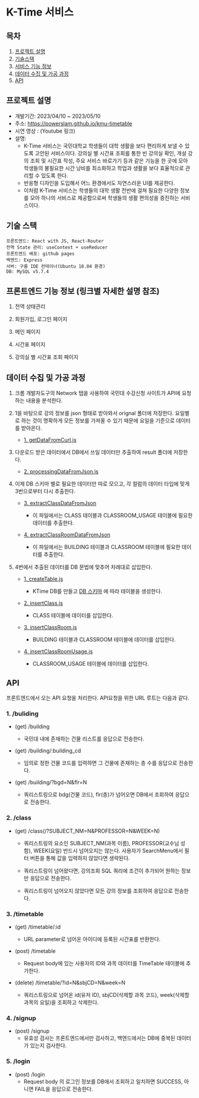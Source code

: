 # K-Time 서비스


## 목차
1. [프로젝트 설명](##프로젝트-설명)
2. [기술스택](##기술스택)
3. [서비스 기능 정보](##서비스-기능-정보)
4. [데이터 수집 및 가공 과정](##데이터-수집-및-가공-과정)
5. [API](##API)


## 프로젝트 설명
- 개발기간: 2023/04/10 ~ 2023/05/10
- 주소: https://powerslam.github.io/kmu-timetable
- 시연 영상 : (Youtube 링크)
- 설명: 
    - K-Time 서비스는 국민대학교 학생들이 대학 생활을 보다 편리하게 보낼 수 있도록 고안된 서비스이다. 강의실 별 시간표 조회를 통한 빈 강의실 확인,  개설 강의 조회 및 시간표 작성, 주요 서비스 바로가기 등과 같은 기능을 한 곳에 모아 학생들의 불필요한 시간 낭비를 최소화하고 학업과 생활을 보다 효율적으로 관리할 수 있도록 한다.
    - 반응형 디자인을 도입해서 어느 환경에서도 자연스러운 UI를 제공한다.
    - 이처럼 K-Time 서비스는 학생들의 대학 생활 전반에 걸쳐 필요한 다양한 정보를 모아 하나의 서비스로 제공함으로써 학생들의 생활 편의성을 증진하는 서비스이다.

## 기술 스택
```
프론트엔드: React with JS, React-Router
전역 State 관리: useContext + useReducer
프론트엔드 배포: github pages
백엔드: Express
서버: 구름 IDE 컨테이너(Ubuntu 18.04 환경)
DB: MySQL v5.7.4
```


## 프론트엔드 기능 정보 (링크별 자세한 설명 참조)
1. 전역 상태관리

2. 회원가입, 로그인 페이지

3. 메인 페이지

4. 시간표 페이지

5. 강의실 별 시간표 조회 페이지


## 데이터 수집 및 가공 과정
1. 크롬 개발자도구의 Network 탭을 사용하여 국민대 수강신청 사이트가 API에 요청하는 내용을 분석한다.

2. 1을 바탕으로 강의 정보를 json 형태로 받아와서 orignal 폴더에 저장한다. 요일별로 하는 것이 명확하게 모든 정보를 가져올 수 있기 때문에 요일을 기준으로 데이터를 받아온다.
    - [1. getDataFromCurl.js](https://github.com/powerslam/kmu-timetable/blob/master/back/ProcessData/1.%20getDataFromCurl.js)

3. 다운로드 받은 데이터에서 DB에서 쓰일 데이터만 추출하여 result 폴더에 저장한다.
    - [2. processingDataFromJson.js](https://github.com/powerslam/kmu-timetable/blob/master/back/ProcessData/2.%20processingDataFromJson.js)

4. 이제 DB 스키마 별로 필요한 데이터만 따로 모으고, 각 컬럼의 데이터 타입에 맞게 3번으로부터 다시 추출한다.
    - [3. extractClassDataFromJson](https://github.com/powerslam/kmu-timetable/blob/master/back/ProcessData/2.%20processingDataFromJson.js)
      - 이 파일에서는 CLASS 테이블과 CLASSROOM_USAGE 테이블에 필요한 데이터를 추출한다.

    - [4. extractClassRoomDataFromJson](https://github.com/powerslam/kmu-timetable/blob/master/back/ProcessData/4.%20extractClassRoomDataFromJson.js)
      - 이 파일에서는 BUILDING 테이블과 CLASSROOM 테이블에 필요한 데이터를 추출한다.

5. 4번에서 추출된 데이터를 DB 문법에 맞추어 차례대로 삽입한다.
    - [1. createTable.js](https://github.com/powerslam/kmu-timetable/blob/master/back/DB/1.%20createTable.js)
      - KTime DB를 만들고 [DB 스키마](https://github.com/powerslam/kmu-timetable/blob/master/back/DB/kmu-timtable.sql) 에 따라 테이블을 생성한다.
    
    - [2. insertClass.js](https://github.com/powerslam/kmu-timetable/blob/master/back/DB/1.%20createTable.js)
      - CLASS 테이블에 데이터를 삽입한다.
    
    - [3. insertClassRoom.js](https://github.com/powerslam/kmu-timetable/blob/master/back/DB/3.%20insertClassRoom.js)
      - BUILDING 테이블과 CLASSROOM 테이블에 데이터를 삽입한다.
    
    - [4. insertClassRoomUsage.js](https://github.com/powerslam/kmu-timetable/blob/master/back/DB/3.%20insertClassRoom.js)
      - CLASSROOM_USAGE 테이블에 데이터를 삽입한다.

## API
프론트엔드에서 오는 API 요청을 처리한다. API요청을 위한 URL 루트는 다음과 같다.

### 1. /buliding
- (get) /building
  - 국민대 내에 존재하는 건물 리스트를 응답으로 전송한다.

- (get) /building/:building_cd
  - 임의로 정한 건물 코드를 입력하면 그 건물에 존재하는 층 수를 응답으로 전송한다.

- (get) /building/?bgd=N&flr=N
  - 쿼리스트링으로 bdg(건물 코드), flr(층)가 넘어오면 DB에서 조회하여 응답으로 전송한다.

### 2. /class
- (get) /class(/?SUBJECT_NM=N&PROFESSOR=N&WEEK=N)
  - 쿼리스트링의 요소인 SUBJECT_NM(과목 이름), PROFESSOR(교수님 성함), WEEK(요일) 반드시 넘어오지는 않는다. 사용자가 SearchMenu에서 필터 버튼을 통해 값을 입력하지 않았다면 생략된다. 
  
  - 쿼리스트링이 넘어왔다면, 강의조회 SQL 쿼리에 조건이 추가되어 원하는 정보만 응답으로 전송한다. 
  
  - 쿼리스트링이 넘어오지 않았다면 모든 강의 정보를 조회하여 응답으로 전송한다.

### 3. /timetable
- (get) /timetable/:id
  - URL parameter로 넘어온 아이디에 등록된 시간표를 반환한다.
 
- (post) /timetable
  - Request body에 있는 사용자의 ID와 과목 데이터를 TimeTable 테이블에 추가한다.
   
- (delete) /timetable/?id=N&sbjCD=N&week=N
  - 쿼리스트링으로 넘어온 id(유저 ID), sbjCD(삭제할 과목 코드), week(삭제할 과목의 요일)을 조회하고 삭제한다.

### 4. /signup
- (post) /signup
  - 유효성 검사는 프론트엔드에서만 검사하고, 백엔드에서는 DB에 중복된 데이터가 있는지 검사한다.

### 5. /login
- (post) /login
  - Request body 의 로그인 정보를 DB에서 조회하고 일치하면 SUCCESS, 아니면 FAIL을 응답으로 전송한다.

